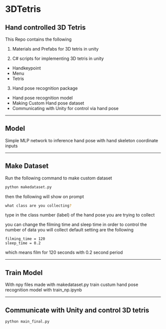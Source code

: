 # 3DTetris
## Hand controlled 3D Tetris
This Repo contains the following
1. Materials and Prefabs for 3D tetris in unity

2. C# scripts for implementing 3D tetris in unity
* Handkeypoint
* Menu
* Tetris

3. Hand pose recognition package
* Hand pose recognition model
* Making Custom Hand pose dataset
* Communicating with Unity for control via hand pose

---
## Model
Simple MLP network to inference hand pose with hand skeleton coordinate inputs

---
## Make Dataset
Run the following command to make custom dataset

```sh
python makedataset.py 
```
then the following will show on prompt
```sh
what class are you collecting?
```
type in the class number (label) of the hand pose you are trying to collect

you can change the filming time and sleep time in order to control the number of data you will collect
default setting are the following 
```
filming_time = 120
sleep_time = 0.2
```
which means film for 120 seconds with 0.2 second period

---
## Train Model
With npy files made with makedataset.py train custum hand pose recognition model with train_np.ipynb

---
## Communicate with Unity and control 3D tetris
```sh
python main_final.py
```
